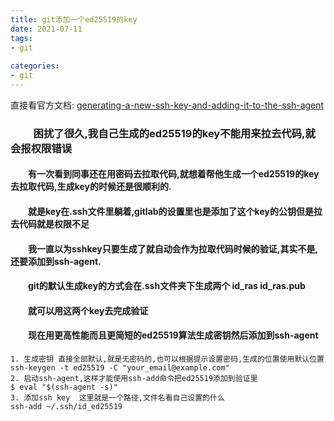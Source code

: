 ```yaml
---
title: git添加一个ed25519的key
date: 2021-07-11
tags:
- git
  
categories:
- git
---
```

直接看官方文档:
[generating-a-new-ssh-key-and-adding-it-to-the-ssh-agent](https://docs.github.com/cn/github-ae@latest/github/authenticating-to-github/connecting-to-github-with-ssh/generating-a-new-ssh-key-and-adding-it-to-the-ssh-agent)
### &emsp;&emsp; 困扰了很久,我自己生成的ed25519的key不能用来拉去代码,就会报权限错误
#### &emsp;&emsp;有一次看到同事还在用密码去拉取代码,就想着帮他生成一个ed25519的key去拉取代码,生成key的时候还是很顺利的.
#### &emsp;&emsp;就是key在.ssh文件里躺着,gitlab的设置里也是添加了这个key的公钥但是拉去代码就是权限不足
#### &emsp;&emsp;我一直以为sshkey只要生成了就自动会作为拉取代码时候的验证,其实不是,还要添加到ssh-agent.


#### &emsp;&emsp;git的默认生成key的方式会在.ssh文件夹下生成两个 id_ras id_ras.pub

#### &emsp;&emsp;就可以用这两个key去完成验证

#### &emsp;&emsp;现在用更高性能而且更简短的ed25519算法生成密钥然后添加到ssh-agent

```shell
1. 生成密钥 直接全部默认,就是无密码的,也可以根据提示设置密码,生成的位置使用默认位置
ssh-keygen -t ed25519 -C "your_email@example.com"
2. 启动ssh-agent,这样才能使用ssh-add命令把ed25519添加到验证里
$ eval "$(ssh-agent -s)"
3. 添加ssh key  这里就是一个路径,文件名看自己设置的什么
ssh-add ~/.ssh/id_ed25519
```
